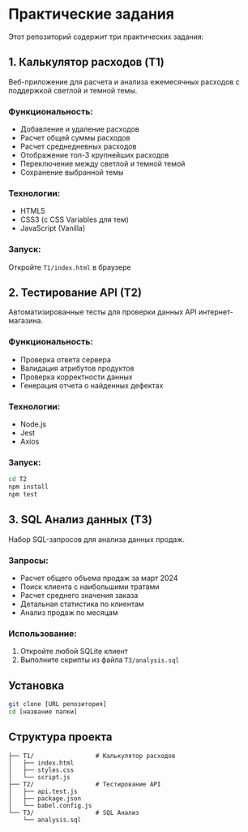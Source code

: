 # Практические задания

Этот репозиторий содержит три практических задания:

## 1. Калькулятор расходов (T1)

Веб-приложение для расчета и анализа ежемесячных расходов с поддержкой светлой и темной темы.

### Функциональность:
- Добавление и удаление расходов
- Расчет общей суммы расходов
- Расчет среднедневных расходов
- Отображение топ-3 крупнейших расходов
- Переключение между светлой и темной темой
- Сохранение выбранной темы

### Технологии:
- HTML5
- CSS3 (с CSS Variables для тем)
- JavaScript (Vanilla)

### Запуск:
Откройте `T1/index.html` в браузере

## 2. Тестирование API (T2)

Автоматизированные тесты для проверки данных API интернет-магазина.

### Функциональность:
- Проверка ответа сервера
- Валидация атрибутов продуктов
- Проверка корректности данных
- Генерация отчета о найденных дефектах

### Технологии:
- Node.js
- Jest
- Axios

### Запуск:
```bash
cd T2
npm install
npm test
```

## 3. SQL Анализ данных (T3)

Набор SQL-запросов для анализа данных продаж.

### Запросы:
- Расчет общего объема продаж за март 2024
- Поиск клиента с наибольшими тратами
- Расчет среднего значения заказа
- Детальная статистика по клиентам
- Анализ продаж по месяцам

### Использование:
1. Откройте любой SQLite клиент
2. Выполните скрипты из файла `T3/analysis.sql`

## Установка

```bash
git clone [URL репозитория]
cd [название папки]
```

## Структура проекта

```
├── T1/                 # Калькулятор расходов
│   ├── index.html
│   ├── styles.css
│   └── script.js
├── T2/                 # Тестирование API
│   ├── api.test.js
│   ├── package.json
│   └── babel.config.js
└── T3/                 # SQL Анализ
    └── analysis.sql
``` 
